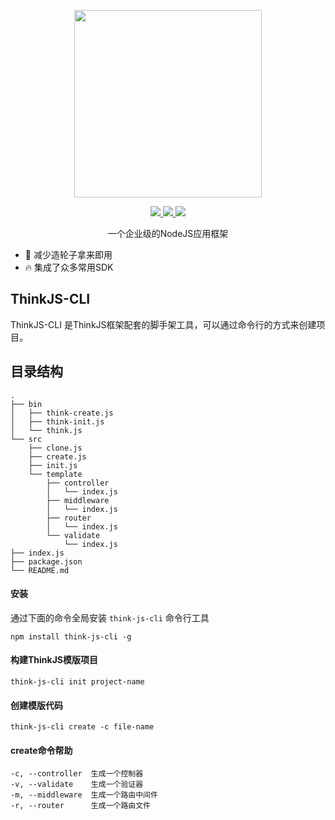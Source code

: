 <p align="center">
  <img width="300px" src="https://www.think-js.cn/icon.png">
</p>

<p align="center">
  <a href="http://www.think-js.cn">
    <img src="https://img.shields.io/badge/npm-v1.1.0-blue">
  </a>
  <a href="http://www.think-js.cn">
    <img src="https://img.shields.io/badge/downloads-110k/month-green">
  </a>
  <a href="http://www.think-js.cn">
    <img src="https://codecov.io/gh/element-plus/element-plus/branch/dev/graph/badge.svg?token=BKSBO2GLZI"/>
  </a>
  <br>
</p>

<p align="center">一个企业级的NodeJS应用框架</p>

- 💪 减少造轮子拿来即用
- 🔥 集成了众多常用SDK

## ThinkJS-CLI

ThinkJS-CLI 是ThinkJS框架配套的脚手架工具，可以通过命令行的方式来创建项目。

## 目录结构

```
.
├── bin
│   ├── think-create.js
│   ├── think-init.js
│   └── think.js
└── src
    ├── clone.js
    ├── create.js
    ├── init.js
    └── template
        ├── controller
        │   └── index.js
        ├── middleware
        │   └── index.js
        ├── router
        │   └── index.js
        └── validate
            └── index.js
├── index.js
├── package.json
└── README.md
```

#### 安装

通过下面的命令全局安装 ``think-js-cli`` 命令行工具

```
npm install think-js-cli -g
```

#### 构建ThinkJS模版项目

```
think-js-cli init project-name
```

#### 创建模版代码

```
think-js-cli create -c file-name
```

#### create命令帮助

```
-c, --controller  生成一个控制器
-v, --validate    生成一个验证器
-m, --middleware  生成一个路由中间件
-r, --router      生成一个路由文件
```